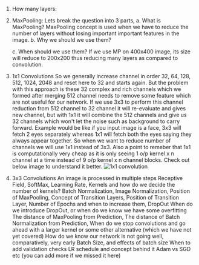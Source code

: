 1. How many layers: 

2. MaxPooling: Lets break the question into 3 parts,
	a. What is MaxPooling?
		MaxPooling concept is used when we have to reduce the number of layers without losing important important features in the image.
	b. Why we should we use them?

	c. When should we use them?
		If we use MP on 400x400 image, its size will reduce to 200x200 thus reducing many layers as compared to convolution.
 
3. 1x1 Convolutions
	So we generally increase channel in order 32, 64, 128, 512, 1024, 2048 and reset here to 32 and starts again. But the problem with this approach is these 32 complex and rich channels which we formed after merging 512 channel needs to remove some feature which are not useful for our network. If we use 3x3 to perform this channel reduction from 512 channel to 32 channel it will re-evaluate and gives new channel, but with 1x1 it will combine the 512 channels and give us 32 channels which won't let the noise such as background to carry forward. Example would be like if you input image is a face, 3x3 will fetch 2 eyes separately whereas 1x1 will fetch both the eyes saying they always appear together. So when we want to reduce number of channels we will use 1x1 instead of 3x3. Also a point to remeber that 1x1 is computationally very cheap as it is only seeing 1 o/p kernel x n channel at a time instead of 9 o/p kernel x n channel blocks. Check out below image to understand it better.
	![1x1 convolution]("https://cdn-images-1.medium.com/max/800/1*HO0_VnNxAYE4k4dblpYzQA.png")

4. 3x3 Convolutions
	An image is processed in multiple steps
Receptive Field,
SoftMax,
Learning Rate,
Kernels and how do we decide the number of kernels?
Batch Normalization,
Image Normalization,
Position of MaxPooling,
Concept of Transition Layers,
Position of Transition Layer,
Number of Epochs and when to increase them,
DropOut
When do we introduce DropOut, or when do we know we have some overfitting
The distance of MaxPooling from Prediction,
The distance of Batch Normalization from Prediction,
When do we stop convolutions and go ahead with a larger kernel or some other alternative (which we have not yet covered)
How do we know our network is not going well, comparatively, very early
Batch Size, and effects of batch size
When to add validation checks
LR schedule and concept behind it
Adam vs SGD
etc (you can add more if we missed it here)